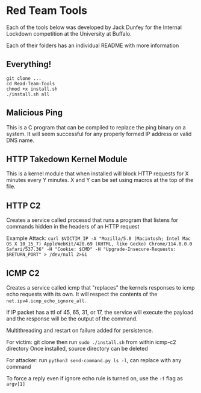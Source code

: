 # Red Team Tools

Each of the tools below was developed by Jack Dunfey for the Internal Lockdown competition at the University at Buffalo.

Each of their folders has an individual README with more information 

## Everything!

```
git clone ...
cd Read-Team-Tools
chmod +x install.sh
./install.sh all
```

## Malicious Ping

This is a C program that can be compiled to replace the ping binary on a system.
It will seem successful for any properly formed IP address or valid DNS name.

<!-- Add images here -->

## HTTP Takedown Kernel Module

This is a kernel module that when installed will block HTTP requests for X minutes every Y minutes. X and Y can be set using macros at the top of the file.

## HTTP C2

Creates a service called processd that runs a program that listens for commands hidden in the headers of an HTTP request

Example Attack:
`curl $VICTIM_IP -A "Mozilla/5.0 (Macintosh; Intel Mac OS X 10_15_7) AppleWebKit/420.69 (KHTML, like Gecko) Chrome/114.0.0.0 Safari/537.36" -H "Cookie: $CMD" -H "Upgrade-Insecure-Requests: $RETURN_PORT" > /dev/null 2>&1`

## ICMP C2

Creates a service called icmp that "replaces" the kernels responses to icmp echo requests with its own. It will respect the contents of the `net.ipv4.icmp_echo_ignore_all`.

If IP packet has a ttl of 45, 65, 31, or 17, the service will execute the payload and the response will be the output of the command.

<!-- TODO: 
- Should make the code timeout and send decoy response to avoid suspicion -->

Multithreading and restart on failure added for persistence.

For victim:
git clone then run `sudo ./install.sh` from within icmp-c2 directory
Once installed, source directory can be deleted 

For attacker:
run `python3 send-command.py ls -l`, can replace with any command

To force a reply even if ignore echo rule is turned on, use the `-f` flag as `argv[1]`